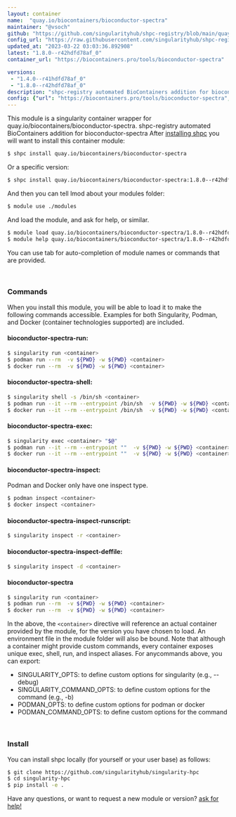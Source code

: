 ```yaml
---
layout: container
name:  "quay.io/biocontainers/bioconductor-spectra"
maintainer: "@vsoch"
github: "https://github.com/singularityhub/shpc-registry/blob/main/quay.io/biocontainers/bioconductor-spectra/container.yaml"
config_url: "https://raw.githubusercontent.com/singularityhub/shpc-registry/main/quay.io/biocontainers/bioconductor-spectra/container.yaml"
updated_at: "2023-03-22 03:03:36.892908"
latest: "1.8.0--r42hdfd78af_0"
container_url: "https://biocontainers.pro/tools/bioconductor-spectra"

versions:
 - "1.4.0--r41hdfd78af_0"
 - "1.8.0--r42hdfd78af_0"
description: "shpc-registry automated BioContainers addition for bioconductor-spectra"
config: {"url": "https://biocontainers.pro/tools/bioconductor-spectra", "maintainer": "@vsoch", "description": "shpc-registry automated BioContainers addition for bioconductor-spectra", "latest": {"1.8.0--r42hdfd78af_0": "sha256:28c74176eee6e81c16a8bfc699b1c61e0aab9db6b5ceb8dde23945b42d27e2d6"}, "tags": {"1.4.0--r41hdfd78af_0": "sha256:84d16b4313d4c1084bc191e047da977ebf5cc742b676067f84dbf6e0ca4a7d24", "1.8.0--r42hdfd78af_0": "sha256:28c74176eee6e81c16a8bfc699b1c61e0aab9db6b5ceb8dde23945b42d27e2d6"}, "docker": "quay.io/biocontainers/bioconductor-spectra"}
---
```


This module is a singularity container wrapper for quay.io/biocontainers/bioconductor-spectra.
shpc-registry automated BioContainers addition for bioconductor-spectra
After [installing shpc](#install) you will want to install this container module:


```bash
$ shpc install quay.io/biocontainers/bioconductor-spectra
```

Or a specific version:

```bash
$ shpc install quay.io/biocontainers/bioconductor-spectra:1.8.0--r42hdfd78af_0
```

And then you can tell lmod about your modules folder:

```bash
$ module use ./modules
```

And load the module, and ask for help, or similar.

```bash
$ module load quay.io/biocontainers/bioconductor-spectra/1.8.0--r42hdfd78af_0
$ module help quay.io/biocontainers/bioconductor-spectra/1.8.0--r42hdfd78af_0
```

You can use tab for auto-completion of module names or commands that are provided.

<br>

### Commands

When you install this module, you will be able to load it to make the following commands accessible.
Examples for both Singularity, Podman, and Docker (container technologies supported) are included.

#### bioconductor-spectra-run:

```bash
$ singularity run <container>
$ podman run --rm  -v ${PWD} -w ${PWD} <container>
$ docker run --rm  -v ${PWD} -w ${PWD} <container>
```

#### bioconductor-spectra-shell:

```bash
$ singularity shell -s /bin/sh <container>
$ podman run --it --rm --entrypoint /bin/sh  -v ${PWD} -w ${PWD} <container>
$ docker run --it --rm --entrypoint /bin/sh  -v ${PWD} -w ${PWD} <container>
```

#### bioconductor-spectra-exec:

```bash
$ singularity exec <container> "$@"
$ podman run --it --rm --entrypoint ""  -v ${PWD} -w ${PWD} <container> "$@"
$ docker run --it --rm --entrypoint ""  -v ${PWD} -w ${PWD} <container> "$@"
```

#### bioconductor-spectra-inspect:

Podman and Docker only have one inspect type.

```bash
$ podman inspect <container>
$ docker inspect <container>
```

#### bioconductor-spectra-inspect-runscript:

```bash
$ singularity inspect -r <container>
```

#### bioconductor-spectra-inspect-deffile:

```bash
$ singularity inspect -d <container>
```



#### bioconductor-spectra

```bash
$ singularity run <container>
$ podman run --rm  -v ${PWD} -w ${PWD} <container>
$ docker run --rm  -v ${PWD} -w ${PWD} <container>
```


In the above, the `<container>` directive will reference an actual container provided
by the module, for the version you have chosen to load. An environment file in the
module folder will also be bound. Note that although a container
might provide custom commands, every container exposes unique exec, shell, run, and
inspect aliases. For anycommands above, you can export:

 - SINGULARITY_OPTS: to define custom options for singularity (e.g., --debug)
 - SINGULARITY_COMMAND_OPTS: to define custom options for the command (e.g., -b)
 - PODMAN_OPTS: to define custom options for podman or docker
 - PODMAN_COMMAND_OPTS: to define custom options for the command

<br>

### Install

You can install shpc locally (for yourself or your user base) as follows:

```bash
$ git clone https://github.com/singularityhub/singularity-hpc
$ cd singularity-hpc
$ pip install -e .
```

Have any questions, or want to request a new module or version? [ask for help!](https://github.com/singularityhub/singularity-hpc/issues)